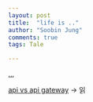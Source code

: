 ```yaml
---
layout: post
title:  "life is .."
author: "Soobin Jung"
comments: true
tags: Tale

---
```


[,,,](https://m.blog.naver.com/PostView.nhn?blogId=jhc9639&logNo=221730791313&targetKeyword=&targetRecommendationCode=1)

[api vs api gateway](https://rapidapi.com/blog/api-management-vs-api-gateway/) -> 읽

